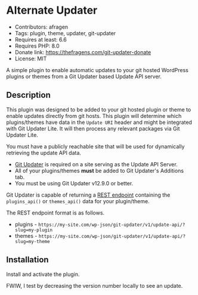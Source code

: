 # Alternate Updater

* Contributors: afragen
* Tags: plugin, theme, updater, git-updater
* Requires at least: 6.6
* Requires PHP: 8.0
* Donate link: <https://thefragens.com/git-updater-donate>
* License: MIT

A simple plugin to enable automatic updates to your git hosted WordPress plugins or themes from a Git Updater based Update API server.

## Description

This plugin was designed to be added to your git hosted plugin or theme to enable updates directly from git hosts. This plugin will determine which plugins/themes have data in the `Update URI` header and might be integrated with Git Updater Lite. It will then process any relevant packages via Git Updater Lite.

You must have a publicly reachable site that will be used for dynamically retrieving the update API data.

* [Git Updater](https://git-updater.com) is required on a site serving as the Update API Server.
* All of your plugins/themes **must** be added to Git Updater's Additions tab.
* You must be using Git Updater v12.9.0 or better. 

Git Updater is capable of returning a [REST endpoint](https://git-updater.com/knowledge-base/remote-management-restful-endpoints/#articleTOC_3/) containing the `plugins_api()` or `themes_api()` data for your plugin/theme.

The REST endpoint format is as follows.

* plugins - `https://my-site.com/wp-json/git-updater/v1/update-api/?slug=my-plugin`
* themes - `https://my-site.com/wp-json/git-updater/v1/update-api/?slug=my-theme`

## Installation

Install and activate the plugin.

FWIW, I test by decreasing the version number locally to see an update.
